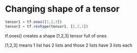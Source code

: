 # Changing shape of a tensor

```jsx
tensor1 = tf.ones([1,2,3])
tensor2 = tf.reshape(tensor1, [2,3,1])
```

tf.ones() creates a shape [1,2,3] tensor full of ones

[1,2,3] means 1 list has 2 lists and those 2 lists have 3 lists each
